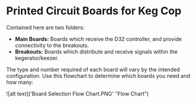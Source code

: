 # Printed Circuit Boards for Keg Cop

Contained here are two folders:

- **Main Boards:** Boards which receive the D32 controller, and provide connectivity to the breakouts.
- **Breakouts:** Boards which distribute and receive signals within the kegerator/keezer.

The type and number required of each board will vary by the intended configuration.  Use this flowchart to determine which boards you need and how many:

![alt text]('Board Selection Flow Chart.PNG' "Flow Chart")
